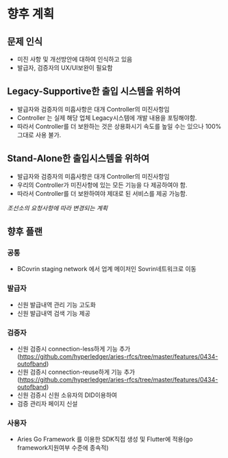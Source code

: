 # 향후 계획

## 문제 인식
 - 미진 사항 및 개선방안에 대하여 인식하고 있음
 - 발급자, 검증자의 UX/UI보완이 필요함

## Legacy-Supportive한 출입 시스템을 위하여
- 발급자와 검증자의 미흡사항은 대개 Controller의 미진사항임
 - Controller 는 실제 해당 업체 Legacy시스템에 개발 내용을 포팅해야함.
 - 따라서 Controller를 더 보완하는 것은 상용화시기 속도를 높일 수는 있으나 100% 그대로 사용 불가.

## Stand-Alone한 출입시스템을 위하여
 - 발급자와 검증자의 미흡사항은 대개 Controller의 미진사항임
 - 우리의 Controller가 미진사항에 있는 모든 기능을 다 제공하여야 함.
 - 따라서 Controller를 더 보완하여야 제대로 된 서비스를 제공 가능함.


*조선소의 요청사항에 따라 변경되는 계획*

## 향후 플랜

### 공통
-  BCovrin staging network 에서 업계 메이저인 Sovrin네트워크로 이동

### 발급자
 - 신원 발급내역 관리 기능 고도화
 - 신원 발급내역 검색 기능 제공

### 검증자
 - 신원 검증시 connection-less하게 기능 추가 (https://github.com/hyperledger/aries-rfcs/tree/master/features/0434-outofband)
 - 신원 검증시 connection-reuse하게 기능 추가 (https://github.com/hyperledger/aries-rfcs/tree/master/features/0434-outofband)
 - 신원 검증시 신원 소유자의 DID이용하여 
 - 검증 관리자 페이지 신설

### 사용자
 - Aries Go Framework 를 이용한 SDK직접 생성 및 Flutter에 적용(go framework지원여부 수준에 종속적)
 

 